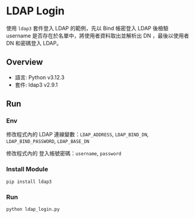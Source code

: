 # LDAP Login

使用 `ldap3` 套件登入 LDAP 的範例，先以 Bind 帳密登入 LDAP 後檢驗 username 是否存在於名單中，將使用者資料取出並解析出 DN ，最後以使用者 DN 和密碼登入 LDAP。

## Overview

- 語言: Python v3.12.3
- 套件: ldap3 v2.9.1

## Run

### Env

修改程式內的 LDAP 連線變數：`LDAP_ADDRESS`, `LDAP_BIND_DN`, `LDAP_BIND_PASSWORD`, `LDAP_BASE_DN`  

修改程式內的 登入帳號密碼：`username`, `password`


### Install Module
```bash
pip install ldap3
```

### Run
```bash
python ldap_login.py
```

